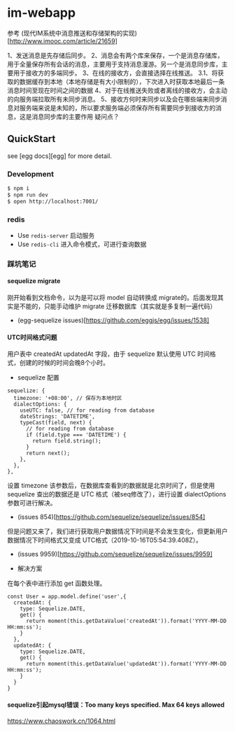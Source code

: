 # im-webapp

参考 (现代IM系统中消息推送和存储架构的实现)[http://www.imooc.com/article/21659]

1、发送消息是先存储后同步。
2、消息会有两个库来保存，一个是消息存储库，用于全量保存所有会话的消息，主要用于支持消息漫游。另一个是消息同步库，主要用于接收方的多端同步。
3、在线的接收方，会直接选择在线推送。
3.1、将获取的数据缓存到本地（本地存储是有大小限制的），下次进入时获取本地最后一条消息时间至现在时间之间的数据
4、对于在线推送失败或者离线的接收方，会主动的向服务端拉取所有未同步消息。
5、接收方何时来同步以及会在哪些端来同步消息对服务端来说是未知的，所以要求服务端必须保存所有需要同步到接收方的消息，这是消息同步库的主要作用 疑问点？

## QuickStart

<!-- add docs here for user -->

see [egg docs][egg] for more detail.

### Development

```bash
$ npm i
$ npm run dev
$ open http://localhost:7001/
```

### redis

- Use `redis-server` 启动服务
- Use `redis-cli` 进入命令模式，可进行查询数据

### 踩坑笔记

#### sequelize migrate 

刚开始看到文档命令，以为是可以将 model 自动转换成 migrate的。后面发现其实是不能的，只能手动维护 migrate 迁移数据库（其实就是多复制一遍代码）

- (egg-sequelize issues)[https://github.com/eggjs/egg/issues/1538]

#### UTC时间格式问题
 
用户表中 createdAt updatedAt 字段，由于 sequelize 默认使用 UTC 时间格式，创建的时候的时间会晚8个小时。

- sequelize 配置

```code
sequelize: {
  timezone: '+08:00', // 保存为本地时区
  dialectOptions: {
    useUTC: false, // for reading from database
    dateStrings: 'DATETIME',
    typeCast(field, next) {
      // for reading from database
      if (field.type === 'DATETIME') {
        return field.string();
      }
      return next();
    },
  },
},
```

设置 timezone 该参数后，在数据库查看到的数据就是北京时间了，但是使用 sequelize 查出的数据还是 UTC 格式（被seq修改了），进行设置 dialectOptions 参数可进行解决。

- (issues 854)[https://github.com/sequelize/sequelize/issues/854]

但是问题又来了，我们进行获取用户数据情况下时间是不会发生变化，但更新用户数据情况下时间格式又变成 UTC格式（2019-10-16T05:54:39.408Z）。

- (issues 9959)[https://github.com/sequelize/sequelize/issues/9959]

- 解决方案

在每个表中进行添加 get 函数处理。

```code
const User = app.model.define('user',{
  createdAt: {
    type: Sequelize.DATE,
    get() {
      return moment(this.getDataValue('createdAt')).format('YYYY-MM-DD HH:mm:ss');
    }
  },
  updatedAt: {
    type: Sequelize.DATE,
    get() {
      return moment(this.getDataValue('updatedAt')).format('YYYY-MM-DD HH:mm:ss');
    }
  }
}
```

#### sequelize引起mysql错误：Too many keys specified. Max 64 keys allowed

https://www.chaoswork.cn/1064.html
